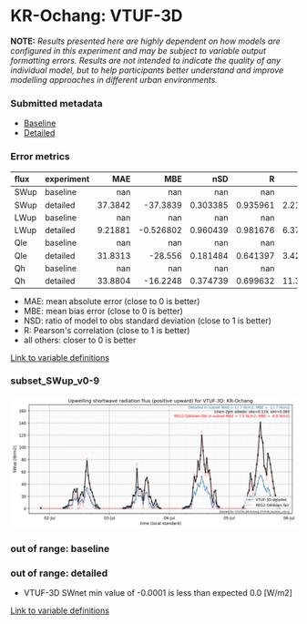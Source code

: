 # KR-Ochang: VTUF-3D

**NOTE:** *Results presented here are highly dependent on how models are configured in this experiment and may be subject to variable output formatting errors. Results are not intended to indicate the quality of any individual model, but to help participants better understand and improve modelling approaches in different urban environments.*

### Submitted metadata

- [Baseline](VTUF-3D_KR-Ochang_baseline_attrs.md)
- [Detailed](VTUF-3D_KR-Ochang_detailed_attrs.md)

### Error metrics

| flux   | experiment   |       MAE |        MBE |        nSD |          R |       5th |      95th |     RMSE |      cRMSE |       AMBE |       1-nSD |         1-R |   nSkewness |   nKurtosis |     Overlap |
|:-------|:-------------|----------:|-----------:|-----------:|-----------:|----------:|----------:|---------:|-----------:|-----------:|------------:|------------:|------------:|------------:|------------:|
| SWup   | baseline     | nan       | nan        | nan        | nan        | nan       | nan       | nan      | nan        | nan        | nan         | nan         | nan         | nan         | nan         |
| SWup   | detailed     |  37.3842  | -37.3839   |   0.303385 |   0.935961 |   2.21059 |  93.8286  |  51.1168 |   0.723968 |  37.3839   |   0.696616  |   0.0640392 |   0.415532  |   1.13005   |   0.154125  |
| LWup   | baseline     | nan       | nan        | nan        | nan        | nan       | nan       | nan      | nan        | nan        | nan         | nan         | nan         | nan         | nan         |
| LWup   | detailed     |   9.21881 |  -0.526802 |   0.960439 |   0.981676 |   6.37829 |   5.21699 |  12.1764 |   0.191739 |   0.526802 |   0.0395605 |   0.0183242 |   0.837993  |   0.0253708 |   0.0514717 |
| Qle    | baseline     | nan       | nan        | nan        | nan        | nan       | nan       | nan      | nan        | nan        | nan         | nan         | nan         | nan         | nan         |
| Qle    | detailed     |  31.8313  | -28.556    |   0.181484 |   0.641397 |   3.42478 | 127.59    |  57.1503 |   0.8945   |  28.556    |   0.818516  |   0.358603  |   0.418122  |   0.609825  |   0.394965  |
| Qh     | baseline     | nan       | nan        | nan        | nan        | nan       | nan       | nan      | nan        | nan        | nan         | nan         | nan         | nan         | nan         |
| Qh     | detailed     |  33.8804  | -16.2248   |   0.374739 |   0.699632 |  11.3356  | 110.95    |  55.1261 |   0.784902 |  16.2248   |   0.625262  |   0.300368  |   0.0256578 |   0.203174  |   0.437443  |

 - MAE: mean absolute error (close to 0 is better)
 - MBE: mean bias error (close to 0 is better)
 - NSD: ratio of model to obs standard deviation (close to 1 is better)
 - R: Pearson's correlation (close to 1 is better)
 - all others: closer to 0 is better

[Link to variable definitions](../modelattrs/variable_definitions.md)

### <a name="subset_swup_v0-9"></a>subset_SWup_v0-9
[![VTUF-3D_KR-Ochang_subset_SWup_v0-9.png](VTUF-3D_KR-Ochang_subset_SWup_v0-9.png)](VTUF-3D_KR-Ochang_subset_SWup_v0-9.png)

### out of range: baseline


### out of range: detailed

 - VTUF-3D SWnet min value of -0.0001 is less than expected 0.0 [W/m2]


[Link to variable definitions](../modelattrs/variable_definitions.md)

